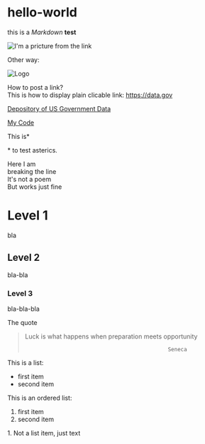 # hello-world

this is a *Markdown* **test**

![I'm a pricture from the link](https://commonmark.org/help/images/favicon.png)

Other way: 

![Logo][2]

[2]: https://commonmark.org/help/images/favicon.png "I'm text"

How to post a link?  
This is how to display plain clicable link: <https://data.gov>

[Depository of US Government Data](https://data.gov)

[My Code](doc/test_hello.Rmd)

This is*

\* to test asterics.

Here I am\
breaking the line\
It's not a poem\
But works just fine

# Level 1 
bla
## Level 2
bla-bla
### Level 3
bla-bla-bla

The quote

> Luck is what happens when preparation meets opportunity
>
>                                                  Seneca


This is a list:

* first item
* second item

This is an ordered list:
1. first item
2. second item

1\. Not a list item, just text
